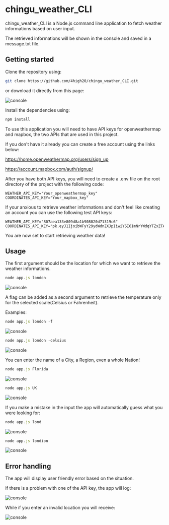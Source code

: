 # chingu_weather_CLI

chingu_weather_CLI is a Node.js command line application to fetch weather informations based on user input. 

The retrieved informations will be shown in the console and saved in a message.txt file.

## Getting started

Clone the repository using:

```bash
git clone https://github.com/4high20/chingu_weather_CLI.git
```

or download it directly from this page:

![console](https://i.ibb.co/yXRLVcB/Screenshot-2020-05-22-at-19-09-04.png)

Install the dependencies using:

```bash
npm install
```

To use this application you will need to have API keys for openweathermap and mapbox, the two APIs that are used in this project.

If you don't have it already you can create a free account using the links below:

https://home.openweathermap.org/users/sign_up

https://account.mapbox.com/auth/signup/

After you have both API keys, you will need to create a .env file on the root directory of the project with the following code:

```
WEATHER_API_KEY="Your_openweathermap_key"
COORDINATES_API_KEY="Your_mapbox_key"
```

If your anxious to retrieve weather informations and don't feel like creating an account you can use the following test API keys:
```
WEATHER_API_KEY="807aea133e809d8a1b908020d71319c6"
COORDINATES_API_KEY="pk.eyJ1IjoibWFyY29ydWdnZXJpIiwiYSI6ImNrYWdqYTZxZTA3M3Yyc28weXRpd3h4cTQifQ.i35BFAUofjynBwxXvlW4hQ"
```

You are now set to start retrieving weather data!

## Usage

The first argument should be the location for which we want to retrieve the weather informations.

```js
node app.js london
```
![console](https://i.ibb.co/yhNXL42/Screenshot-2020-05-22-at-07-17-15.png)

A flag can be added as a second argument to retrieve the temperature only for the selected scale(Celsius or Fahrenheit).

Examples:

```js
node app.js london -f
```
![console](https://i.ibb.co/7bfjs4p/Screenshot-2020-05-22-at-07-17-33.png)

```js
node app.js london -celsius
```
![console](https://i.ibb.co/5Tzswb9/Screenshot-2020-05-22-at-07-17-49.png)

You can enter the name of a City, a Region, even a whole Nation! 

```js
node app.js Florida
```
![console](https://i.ibb.co/9ZxtLTs/Screenshot-2020-05-22-at-19-59-55.png)
```js
node app.js UK
```
![console](https://i.ibb.co/X31hBXr/Screenshot-2020-05-22-at-20-00-18.png)

If you make a mistake in the input the app will automatically guess what you were looking for:

```js
node app.js lond
```
![console](https://i.ibb.co/yhNXL42/Screenshot-2020-05-22-at-07-17-15.png)

```js
node app.js londion
```
![console](https://i.ibb.co/yhNXL42/Screenshot-2020-05-22-at-07-17-15.png)

## Error handling

The app will display user friendly error based on the situation.

If there is a problem with one of the API key, the app will log:

![console](https://i.ibb.co/fqMDH8w/Screenshot-2020-05-22-at-20-11-47.png)

While if you enter an invalid location you will receive:

![console](https://i.ibb.co/w4H07Lf/Screenshot-2020-05-22-at-20-12-51.png)